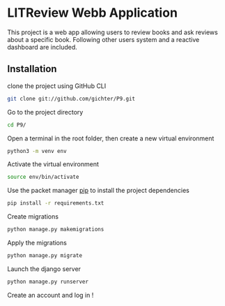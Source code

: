 
# LITReview Webb Application

This project is a web app allowing users to review books and ask reviews about a specific book. Following other users system and a reactive dashboard are included.

## Installation

clone the project using GitHub CLI

```bash
git clone git://github.com/gichter/P9.git
```
Go to the project directory

```bash
cd P9/
```

Open a terminal in the root folder, then create a new virtual environment

```bash
python3 -m venv env
```

Activate the virtual environment
```bash
source env/bin/activate
```

Use the packet manager [pip](https://pip.pypa.io/en/stable/) to install the project dependencies

```bash
pip install -r requirements.txt
```

Create migrations

```bash
python manage.py makemigrations
```

Apply the migrations

```bash
python manage.py migrate
```

Launch the django server

```bash
python manage.py runserver
```

Create an account and log in !

